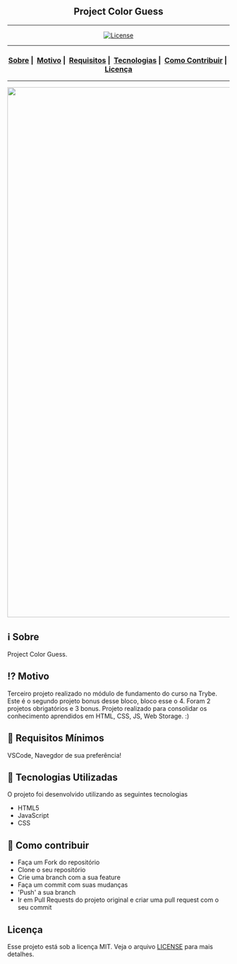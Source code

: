 <h2 align="center">Project Color Guess</h2>

___




<p align="center">
  <a href="LICENSE">
    <img alt="License" src="https://img.shields.io/badge/license-MIT-%23F8952D">
  </a>
</p>

___

<h3 align="center">
  <a href="#information_source-sobre">Sobre</a>&nbsp;|&nbsp;
  <a href="#interrobang-motivo">Motivo</a>&nbsp;|&nbsp;
  <a href="#seedling-requisitos-mínimos">Requisitos</a>&nbsp;|&nbsp;
  <a href="#rocket-tecnologias-utilizadas">Tecnologias</a>&nbsp;|&nbsp;
  <a href="#link-como-contribuir">Como Contribuir</a>&nbsp;|&nbsp;
  <a href="#licença">Licença</a>
</h3>

___

<img src="https://user-images.githubusercontent.com/42968718/154821186-0fa644d7-79e2-4ee0-87bd-930dc2007035.png" width="1200">

## :information_source: Sobre

Project Color Guess.

## :interrobang: Motivo

Terceiro projeto realizado no módulo de fundamento do curso na Trybe.
Este é o segundo projeto bonus desse bloco, bloco esse o 4. Foram 2 projetos obrigatórios e 3 bonus.
Projeto realizado para consolidar os conhecimento aprendidos em HTML, CSS, JS, Web Storage. :)

## :seedling: Requisitos Mínimos

VSCode, Navegdor de sua preferência!

## :rocket: Tecnologias Utilizadas

O projeto foi desenvolvido utilizando as seguintes tecnologias

- HTML5
- JavaScript
- CSS

## :link: Como contribuir

- Faça um Fork do repositório
- Clone o seu repositório
- Crie uma branch com a sua feature
- Faça um commit com suas mudanças
- 'Push' a sua branch
- Ir em Pull Requests do projeto original e criar uma pull request com o seu commit

## Licença

Esse projeto está sob a licença MIT. Veja o arquivo [LICENSE](LICENSE) para mais detalhes.
